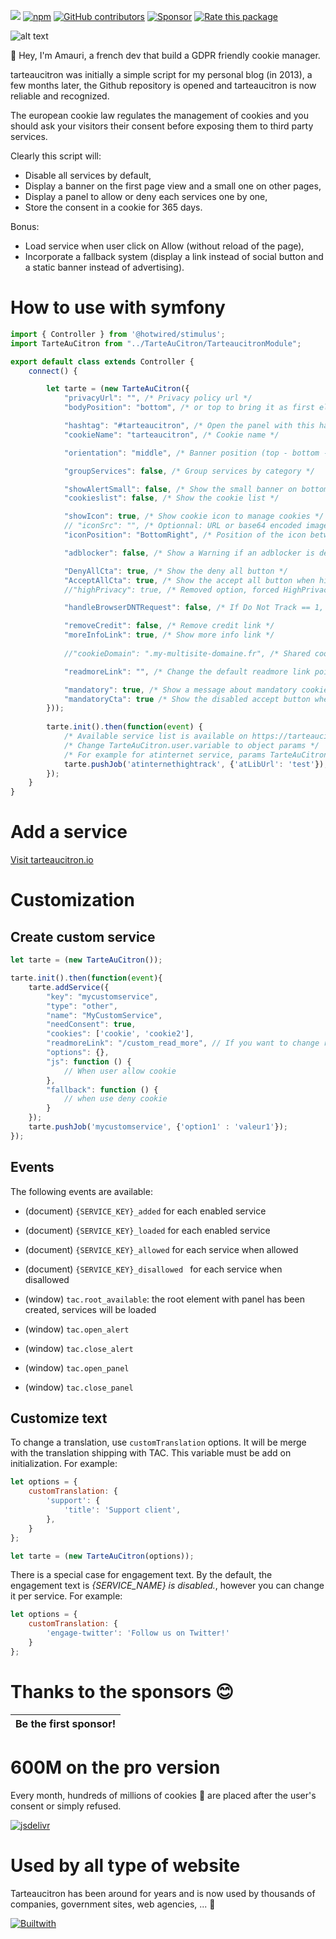 
[![](https://data.jsdelivr.com/v1/package/npm/tarteaucitronjs/badge)](https://www.jsdelivr.com/package/npm/tarteaucitronjs)
[![npm](https://img.shields.io/npm/v/tarteaucitronjs.svg)](https://www.npmjs.com/package/tarteaucitronjs) [![GitHub contributors](https://img.shields.io/github/contributors/AmauriC/tarteaucitron.js.svg)](https://github.com/AmauriC/tarteaucitron.js/graphs/contributors) [![Sponsor](https://img.shields.io/static/v1?label=Sponsor&message=%E2%9D%A4&logo=GitHub)](https://github.com/sponsors/AmauriC) [![Rate this package](https://badges.openbase.com/js/rating/tarteaucitronjs.svg?token=jS4mC7aXh9xcs1pAcB0roiEUU+mrW0GjxVICITIltSw=)](https://openbase.com/js/tarteaucitronjs?utm_source=embedded&amp;utm_medium=badge&amp;utm_campaign=rate-badge)


![alt text](https://tarteaucitron.io/tarteaucitron.png "tarteaucitron.io")

👋 Hey, I'm Amauri, a french dev that build a GDPR friendly cookie manager.

tarteaucitron was initially a simple script for my personal blog (in 2013), a few months later, the Github repository is opened and tarteaucitron is now reliable and recognized.

The european cookie law regulates the management of cookies and you should ask your visitors their consent before exposing them to third party services.

Clearly this script will:
- Disable all services by default,
- Display a banner on the first page view and a small one on other pages,
- Display a panel to allow or deny each services one by one,
- Store the consent in a cookie for 365 days.

Bonus:
- Load service when user click on Allow (without reload of the page),
- Incorporate a fallback system (display a link instead of social button and a static banner instead of advertising).



# How to use with symfony

```javascript
import { Controller } from '@hotwired/stimulus';
import TarteAuCitron from "../TarteAuCitron/TarteaucitronModule";

export default class extends Controller {
    connect() {

        let tarte = (new TarteAuCitron({
            "privacyUrl": "", /* Privacy policy url */
            "bodyPosition": "bottom", /* or top to bring it as first element for accessibility */

            "hashtag": "#tarteaucitron", /* Open the panel with this hashtag */
            "cookieName": "tarteaucitron", /* Cookie name */

            "orientation": "middle", /* Banner position (top - bottom - middle - popup) */

            "groupServices": false, /* Group services by category */

            "showAlertSmall": false, /* Show the small banner on bottom right */
            "cookieslist": false, /* Show the cookie list */

            "showIcon": true, /* Show cookie icon to manage cookies */
            // "iconSrc": "", /* Optionnal: URL or base64 encoded image */
            "iconPosition": "BottomRight", /* Position of the icon between BottomRight, BottomLeft, TopRight and TopLeft */

            "adblocker": false, /* Show a Warning if an adblocker is detected */

            "DenyAllCta": true, /* Show the deny all button */
            "AcceptAllCta": true, /* Show the accept all button when highPrivacy on */
            //"highPrivacy": true, /* Removed option, forced HighPrivacy */

            "handleBrowserDNTRequest": false, /* If Do Not Track == 1, disallow all */

            "removeCredit": false, /* Remove credit link */
            "moreInfoLink": true, /* Show more info link */
            
            //"cookieDomain": ".my-multisite-domaine.fr", /* Shared cookie for subdomain website */

            "readmoreLink": "", /* Change the default readmore link pointing to tarteaucitron.io */

            "mandatory": true, /* Show a message about mandatory cookies */
            "mandatoryCta": true /* Show the disabled accept button when mandatory on */
        }));
        
        tarte.init().then(function(event) {
            /* Available service list is available on https://tarteaucitron.io
            /* Change TarteAuCitron.user.variable to object params */
            /* For example for atinternet service, params TarteAuCitron.user.atLibUrl is passed by Object params to pushJob */
            tarte.pushJob('atinternethightrack', {'atLibUrl': 'test'});
        });
    }
}

```

# Add a service
[Visit tarteaucitron.io](https://tarteaucitron.io/en/install/)

# Customization

## Create custom service
```js
let tarte = (new TarteAuCitron());

tarte.init().then(function(event){
    tarte.addService({
        "key": "mycustomservice",
        "type": "other",
        "name": "MyCustomService",
        "needConsent": true,
        "cookies": ['cookie', 'cookie2'],
        "readmoreLink": "/custom_read_more", // If you want to change readmore link
        "options": {},
        "js": function () {
            // When user allow cookie
        },
        "fallback": function () {
            // when use deny cookie
        }
    });
    tarte.pushJob('mycustomservice', {'option1' : 'valeur1'});
});
```

## Events

The following events are available:
* (document) `{SERVICE_KEY}_added` for each enabled service
* (document) `{SERVICE_KEY}_loaded` for each enabled service
* (document) `{SERVICE_KEY}_allowed` for each service when allowed
* (document) `{SERVICE_KEY}_disallowed ` for each service when disallowed

* (window) `tac.root_available`: the root element with panel has been created, services will be loaded
* (window) `tac.open_alert`
* (window) `tac.close_alert`
* (window) `tac.open_panel`
* (window) `tac.close_panel`

## Customize text

To change a translation, use `customTranslation` options. It will be merge with the translation shipping with TAC. This variable must be add on initialization. For example:
```js
let options = {
    customTranslation: {
        'support': {
            'title': 'Support client',
        },
    }
};

let tarte = (new TarteAuCitron(options));
```

There is a special case for engagement text. By the default, the engagement text is  _{SERVICE_NAME} is disabled._, however you can change it per service. For example:
```js
let options = {
    customTranslation: {
        'engage-twitter': 'Follow us on Twitter!'
    }
};
```

# Thanks to the sponsors 😊

| Be the first sponsor! |
|:---:|

# 600M on the pro version

Every month, hundreds of millions of cookies 🍪 are placed after the user's consent or simply refused.

[![jsdelivr](https://tarteaucitron.io/jsdelivr.png)](https://www.jsdelivr.com/package/gh/AmauriC/tarteaucitron.js)

# Used by all type of website

Tarteaucitron has been around for years and is now used by thousands of companies, government sites, web agencies, ... 🦾

[![Builtwith](https://tarteaucitron.io/builtwith.png)](https://trends.builtwith.com/widgets/tarteaucitron.js)
